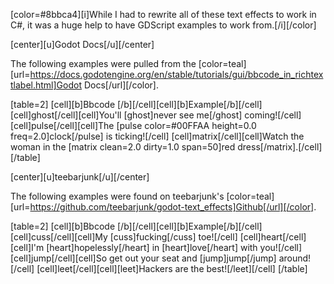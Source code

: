 [color=#8bbca4][i]While I had to rewrite all of these text effects to work in C#, it was a huge help to have GDScript examples to work from.[/i][/color]

[center][u]Godot Docs[/u][/center]

The following examples were pulled from the [color=teal][url=https://docs.godotengine.org/en/stable/tutorials/gui/bbcode_in_richtextlabel.html]Godot Docs[/url][/color].

[table=2]
[cell][b]Bbcode  [/b][/cell][cell][b]Example[/b][/cell]
[cell]ghost[/cell][cell]You'll [ghost]never see me[/ghost] coming![/cell]
[cell]pulse[/cell][cell]The [pulse color=#00FFAA height=0.0 freq=2.0]clock[/pulse] is ticking![/cell]
[cell]matrix[/cell][cell]Watch the woman in the [matrix clean=2.0 dirty=1.0 span=50]red dress[/matrix].[/cell]
[/table]

[center][u]teebarjunk[/u][/center]

The following examples were found on teebarjunk's [color=teal][url=https://github.com/teebarjunk/godot-text_effects]Github[/url][/color].

[table=2]
[cell][b]Bbcode  [/b][/cell][cell][b]Example[/b][/cell]
[cell]cuss[/cell][cell]My [cuss]fucking[/cuss] toe![/cell]
[cell]heart[/cell][cell]I'm [heart]hopelessly[/heart] in [heart]love[/heart] with you![/cell]
[cell]jump[/cell][cell]So get out your seat and [jump]jump[/jump] around![/cell]
[cell]leet[/cell][cell][leet]Hackers are the best![/leet][/cell]
[/table]